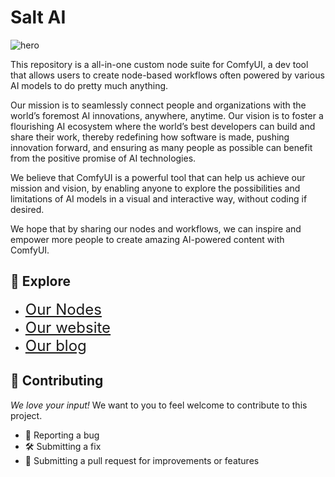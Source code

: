 # Salt AI 

![hero](https://github.com/getSaltAi/SaltAI-Open-Resources/assets/159991659/817d9b0f-5dca-4a4c-90d6-8c227d44c42e)

This repository is a all-in-one custom node suite for ComfyUI, a dev tool that allows users to create node-based workflows often powered by various AI models to do pretty much anything. 

Our mission is to seamlessly connect people and organizations with the world’s foremost AI innovations, anywhere, anytime. 
Our vision is to foster a flourishing AI ecosystem where the world’s best developers can build and share their work, thereby redefining how software is made, pushing innovation forward, and ensuring as many people as possible can benefit from the positive promise of AI technologies.

We believe that ComfyUI is a powerful tool that can help us achieve our mission and vision, by enabling anyone to explore the possibilities and limitations of AI models in a visual and interactive way, without coding if desired.

We hope that by sharing our nodes and workflows, we can inspire and empower more people to create amazing AI-powered content with ComfyUI.

## 🧭 Explore


- <font size="5">[Our Nodes](https://github.com/get-salt-AI/SaltAI/tree/main/nodes)</font>
- <font size="5">[Our website](https://getsalt.ai)</font>
- <font size="5">[Our blog](https://blog.getsalt.ai/)</font>


## 🤝 Contributing 
_We love your input!_ We want to you to feel welcome to contribute to this project.

- 🐛 Reporting a bug 
- 🛠️ Submitting a fix 
- 🚀 Submitting a pull request for improvements or features
